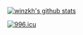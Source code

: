 [![winzkh's github stats](https://github-readme-stats.vercel.app/api?username=winzkh)](https://github.com/anuraghazra/github-readme-stats)
</br>

[![996.icu](https://img.shields.io/badge/link-996.icu-red.svg)](https://996.icu)
